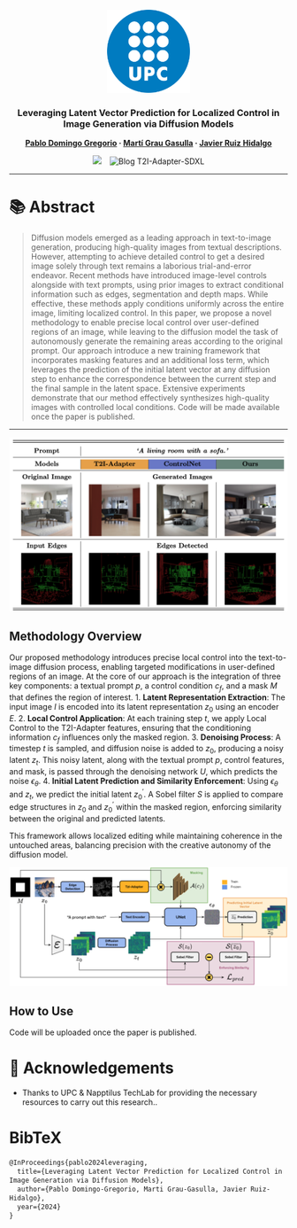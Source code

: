 <p align="center">
  <img src="./assets/Logo_UPC.svg.png" width="150">
</p>

### <div align="center">Leveraging Latent Vector Prediction for Localized Control in Image Generation via Diffusion Models</div> 

<div align="center">
  <strong>
    <a href="https://scholar.google.es/citations?user=ZWTpskYAAAAJ&hl=es&oi=ao">Pablo Domingo Gregorio</a> · 
    <a href="https://scholar.google.es/citations?hl=es&user=8qPAHhQAAAAJ">Martí Grau Gasulla</a> · 
    <a href="https://scholar.google.es/citations?user=1eAA6ggAAAAJ&hl=es&oi=ao">Javier Ruiz Hidalgo</a>
  </strong>
</div>

<div align="center">

![](https://img.shields.io/static/v1?label=Institution&message=Universitat%20Politècnica%20de%20Catalunya&color=blue) &ensp;  ![Blog T2I-Adapter-SDXL](https://img.shields.io/static/v1?label=Department&message=RD%20Napptilus%20Tech%20Labs&color=orange)

</div> 

---
# 📚 Abstract
>Diffusion models emerged as a leading approach in text-to-image generation, producing high-quality images from textual descriptions. However, attempting to achieve detailed control to get a desired image solely through text remains a laborious trial-and-error endeavor. Recent methods have introduced image-level controls alongside with text prompts, using prior images to extract conditional information such as edges, segmentation and depth maps. While effective, these methods apply conditions uniformly across the entire image, limiting localized control. In this paper, we propose a novel methodology to enable precise local control over user-defined regions of an image, while leaving to the diffusion model the task of autonomously generate the remaining areas according to the original prompt. Our approach introduce a new training framework that incorporates masking features and an additional loss term, which leverages the prediction of the initial latent vector at any diffusion step to enhance the correspondence between the current step and the final sample in the latent space. Extensive experiments demonstrate that our method effectively synthesizes high-quality images with controlled local conditions. Code will be made available once the paper is published.

---
![image](./assets/Figures/teaser.png)

## Methodology Overview
Our proposed methodology introduces precise local control into the text-to-image diffusion process, enabling targeted modifications in user-defined regions of an image. At the core of our approach is the integration of three key components: a textual prompt $p$, a control condition $c_f$, and a mask $M$ that defines the region of interest. 
​1. **Latent Representation Extraction**: The input image $I$ is encoded into its latent representation $z_0$ using an encoder $E$.
2. **Local Control Application**: At each training step $t$, we apply Local Control to the T2I-Adapter features, ensuring that the conditioning information $c_f$ influences only the masked region.
3. **Denoising Process**: A timestep $t$ is sampled, and diffusion noise is added to $z_0$, producing a noisy latent $z_t$. This noisy latent, along with the textual prompt $p$, control features, and mask, is passed through the denoising network $U$, which predicts the noise $\epsilon_{\theta}$.
4. **Initial Latent Prediction and Similarity Enforcement**: Using $\epsilon_{\theta}$ and $z_t$, we predict the initial latent $z_0^{\prime}$. A Sobel filter $S$ is applied to compare edge structures in $z_0$ and $z_0^{\prime}$ within the masked region, enforcing similarity between the original and predicted latents.

This framework allows localized editing while maintaining coherence in the untouched areas, balancing precision with the creative autonomy of the diffusion model.

![image](./assets/Figures/overview.png)

## How to Use
Code will be uploaded once the paper is published.


# 🤗 Acknowledgements
- Thanks to UPC & Napptilus TechLab for providing the necessary resources to carry out this research..

# BibTeX

    @InProceedings{pablo2024leveraging,
      title={Leveraging Latent Vector Prediction for Localized Control in Image Generation via Diffusion Models},
      author={Pablo Domingo-Gregorio, Marti Grau-Gasulla, Javier Ruiz-Hidalgo},
      year={2024}
    }
